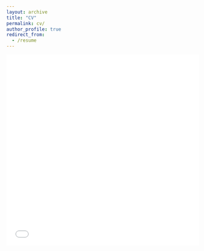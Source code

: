 ```yaml
---
layout: archive
title: "CV"
permalink: cv/
author_profile: true
redirect_from:
  - /resume
---
```


<iframe src="../files/FQin_CV_230401.pdf" width="100%" height="500" frameborder="no" border="0" marginwidth="0" marginheight="0"></iframe>
